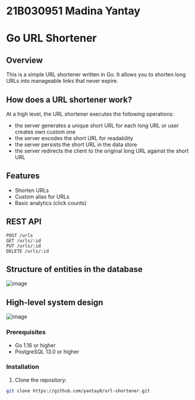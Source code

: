 # 21B030951 Madina Yantay

# Go URL Shortener
## Overview
This is a simple URL shortener written in Go. It allows you to shorten long URLs into manageable links that never expire.

## How does a URL shortener work?
At a high level, the URL shortener executes the following operations:
- the server generates a unique short URL for each long URL or user creates own custom one
- the server encodes the short URL for readability
- the server persists the short URL in the data store
- the server redirects the client to the original long URL against the short URL

## Features
- Shorten URLs
- Custom alias for URLs
- Basic analytics (click counts)

## REST API
```
POST /urls
GET /urls/:id
PUT /urls/:id
DELETE /urls/:id
```

## Structure of entities in the database
![image](https://github.com/yantay0/url-shortener/assets/93054482/23a90482-9185-48ec-8b68-7c5887d60a23)




## High-level system design
![image](https://github.com/yantay0/url-shortener/assets/93054482/11b77a99-c41e-40ff-8710-24915dbfbc44)




### Prerequisites
- Go 1.16 or higher
- PostgreSQL 13.0 or higher

### Installation
1. Clone the repository:
```bash
git clone https://github.com/yantay0/url-shortener.git

